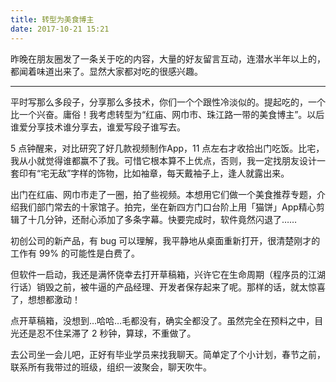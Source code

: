 ```yaml
---
title: 转型为美食博主
date: 2017-10-21 15:21
---
```


昨晚在朋友圈发了一条关于吃的内容，大量的好友留言互动，连潜水半年以上的，都闻着味道出来了。显然大家都对吃的很感兴趣。

<!-- more -->

---

平时写那么多段子，分享那么多技术，你们一个个跟性冷淡似的。提起吃的，一个比一个兴奋。庸俗！我考虑转型为“红庙、网巾市、珠江路一带的美食博主”。以后谁爱分享技术谁分享去，谁爱写段子谁写去。

5 点钟醒来，对比研究了好几款视频制作App，11 点左右才收拾出门吃饭。比宅，我从小就觉得谁都赢不了我。可惜它根本算不上优点，否则，我一定找朋友设计一套印有“宅无敌”字样的饰物，比如袖章，每天戴袖子上，逢人就露出来。

出门在红庙、网巾市走了一圈，拍了些视频。本想用它们做一个美食推荐专题，介绍我们部门常去的十家馆子。拍完，坐在新四方门口台阶上用「猫饼」App精心剪辑了十几分钟，还耐心添加了多条字幕。快要完成时，软件竟然闪退了……

初创公司的新产品，有 bug 可以理解，我平静地从桌面重新打开，很清楚刚才的工作有 99% 的可能性是白费了。

但软件一启动，我还是满怀侥幸去打开草稿箱，兴许它在生命周期（程序员的江湖行话）销毁之前，被牛逼的产品经理、开发者保存起来了呢。那样的话，就太惊喜了，想想都激动！

点开草稿箱，没想到…哈哈…毛都没有，确实全都没了。虽然完全在预料之中，目光还是忍不住呆滞了 2 秒钟，算球，不重做了。

去公司坐一会儿吧，正好有毕业学员来找我聊天。简单定了个小计划，春节之前，联系所有我带过的班级，组织一波聚会，聊天吹牛。
